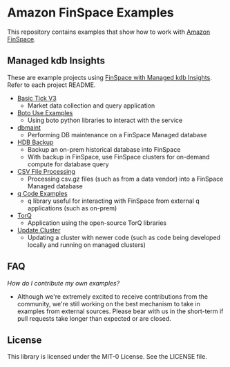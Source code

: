 # Amazon FinSpace Examples
This repository contains examples that show how to work with [Amazon FinSpace](https://aws.amazon.com/finspace/). 

## Managed kdb Insights
These are example projects using [FinSpace with Managed kdb Insights](ManagedkdbInsights). Refer to each project README.

- [Basic Tick V3](ManagedkdbInsights/basic_tick_V3)  
  - Market data collection and query application   
- [Boto Use Examples](ManagedkdbInsights/boto)  
  - Using boto python libraries to interact with the service   
- [dbmaint](ManagedkdbInsights/dbmaint)  
  - Performing DB maintenance on a FinSpace Managed database
- [HDB Backup](ManagedkdbInsights/hdb_backup)  
  - Backup an on-prem historical database into FinSpace
  - With backup in FinSpace, use FinSpace  clusters for on-demand compute for database query
- [CSV File Processing](ManagedkdbInsights/processing_data)  
  - Processing csv.gz files (such as from a data vendor) into a FinSpace Managed database
- [q Code Examples](ManagedkdbInsights/q)  
  - q library useful for interacting with FinSpace from external q applications (such as on-prem)
- [TorQ](ManagedkdbInsights/torq)  
  - Application using the open-source TorQ libraries
- [Update Cluster](ManagedkdbInsights/update_cluster)  
  - Updating a cluster with newer code (such as code being developed locally and running on managed clusters)   

## FAQ
*How do I contribute my own examples?*  

- Although we're extremely excited to receive contributions from the community, we're still working on the best mechanism to take in examples from external sources.  Please bear with us in the short-term if pull requests take longer than expected or are closed.

## License

This library is licensed under the MIT-0 License. See the LICENSE file.


